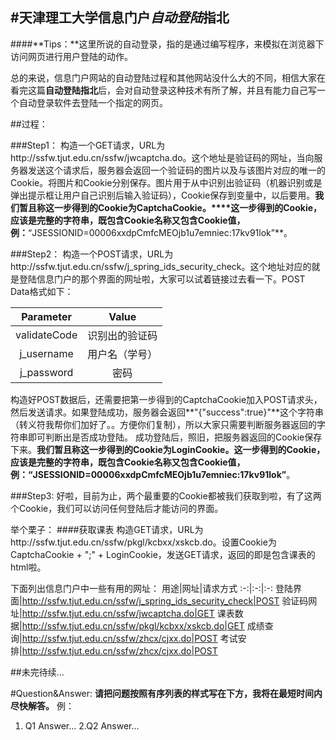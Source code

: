 #天津理工大学信息门户***自动登陆***指北
---

####**Tips：**这里所说的自动登录，指的是通过编写程序，来模拟在浏览器下访问网页进行用户登陆的动作。

总的来说，信息门户网站的自动登陆过程和其他网站没什么大的不同，相信大家在看完这篇**自动登陆指北**后，会对自动登录这种技术有所了解，并且有能力自己写一个自动登录软件去登陆一个指定的网页。

##过程：

###Step1：
构造一个GET请求，URL为http://ssfw.tjut.edu.cn/ssfw/jwcaptcha.do。这个地址是验证码的网址，当向服务器发送这个请求后，服务器会返回一个验证码的图片以及与该图片对应的唯一的Cookie。将图片和Cookie分别保存。图片用于从中识别出验证码（机器识别或是弹出提示框让用户自己识别后输入验证码），Cookie保存到变量中，以后要用。**我们暂且称这一步得到的Cookie为CaptchaCookie。****这一步得到的Cookie，应该是完整的字符串，既包含Cookie名称又包含Cookie值，例：**“JSESSIONID=00006xxdpCmfcMEOjb1u7emniec:17kv91lok”**。

###Step2：
构造一个POST请求，URL为http://ssfw.tjut.edu.cn/ssfw/j_spring_ids_security_check。这个地址对应的就是登陆信息门户的那个界面的网址啦，大家可以试着链接过去看一下。POST Data格式如下：

Parameter|Value
:-:|:-:
validateCode|识别出的验证码
j_username|用户名（学号）
j_password|密码
构造好POST数据后，还需要把第一步得到的CaptchaCookie加入POST请求头，然后发送请求。如果登陆成功，服务器会返回**"{\"success\":true}"**这个字符串（转义符我帮你们加好了。。方便你们复制），所以大家只需要判断服务器返回的字符串即可判断出是否成功登陆。
成功登陆后，照旧，把服务器返回的Cookie保存下来。**我们暂且称这一步得到的Cookie为LoginCookie。**这一步得到的Cookie，应该是完整的字符串，既包含Cookie名称又包含Cookie值，例：**“JSESSIONID=00006xxdpCmfcMEOjb1u7emniec:17kv91lok”**。

###Step3:
好啦，目前为止，两个最重要的Cookie都被我们获取到啦，有了这两个Cookie，我们可以访问任何登陆后才能访问的界面。
     
举个栗子：
####获取课表
构造GET请求，URL为http://ssfw.tjut.edu.cn/ssfw/pkgl/kcbxx/xskcb.do。设置Cookie为CaptchaCookie + ";" + LoginCookie，发送GET请求，返回的即是包含课表的html啦。
    
下面列出信息门户中一些有用的网址：
用途|网址|请求方式
:-:|:-:|:-:
登陆界面|http://ssfw.tjut.edu.cn/ssfw/j_spring_ids_security_check|POST
验证码网址|http://ssfw.tjut.edu.cn/ssfw/jwcaptcha.do|GET
课表数据|http://ssfw.tjut.edu.cn/ssfw/pkgl/kcbxx/xskcb.do|GET
成绩查询|http://ssfw.tjut.edu.cn/ssfw/zhcx/cjxx.do|POST
考试安排|http://ssfw.tjut.edu.cn/ssfw/zhcx/cjxx.do|POST

##未完待续...


#Question&Answer:
**请把问题按照有序列表的样式写在下方，我将在最短时间内尽快解答。**
例：
1. Q1
    Answer...
2.Q2
Answer...



